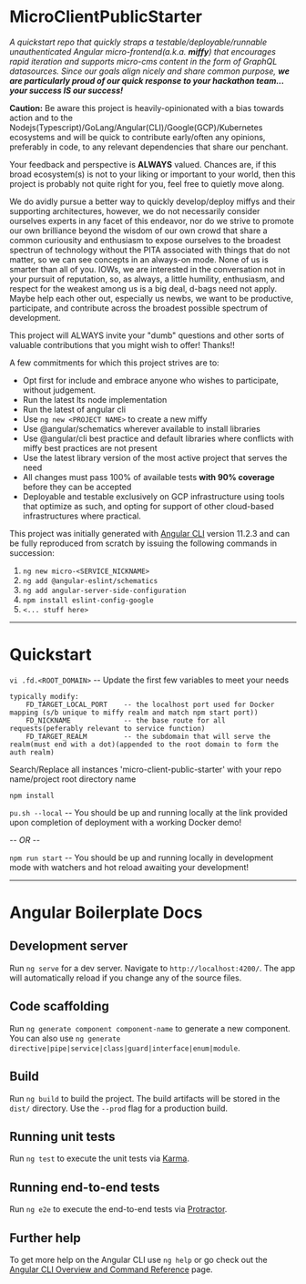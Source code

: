 # MicroClientPublicStarter
_A quickstart repo that quickly straps a testable/deployable/runnable unauthenticated Angular micro-frontend(a.k.a. **miffy**)
that encourages rapid iteration and supports micro-cms content in the form of GraphQL datasources.
Since our goals align nicely and share common purpose,
**we are particularly proud of our quick response to your hackathon team... your success IS our success!**_

**Caution:**  Be aware this project is heavily-opinionated with a bias towards action and to the Nodejs(Typescript)/GoLang/Angular(CLI)/Google(GCP)/Kubernetes ecosystems and will be quick to contribute early/often any opinions, preferably in code,
to any relevant dependencies that share our penchant.

Your feedback and perspective is **ALWAYS** valued.  Chances are, if this broad ecosystem(s) is not to your liking or important to your world, 
then this project is probably not quite right for you, feel free to quietly move along.

We do avidly pursue a better way to quickly develop/deploy miffys and their supporting architectures, however, we do not necessarily consider ourselves
experts in any facet of this endeavor, nor do we strive to promote our own brilliance beyond the wisdom of our own crowd that share a common curiousity and 
enthusiasm to expose ourselves to the broadest spectrun of technology without the PITA associated with things that do not matter, so we can see concepts in
an always-on mode.  None of us is smarter than all of you.  IOWs, we are interested in the conversation not in your pursuit of reputation, so, as always,
a little humility, enthusiasm, and respect for the weakest among us is a big deal, d-bags need not apply.  Maybe help each other out, especially us newbs,
we want to be productive, participate, and contribute across the broadest possible spectrum of development.

This project will ALWAYS invite your "dumb" questions and other sorts of valuable contributions that you might wish to offer!  Thanks!!

A few commitments for which this project strives are to:

- Opt first for include and embrace anyone who wishes to participate, without judgement.
- Run the latest lts node implementation
- Run the latest of angular cli
- Use `ng new <PROJECT NAME>` to create a new miffy
- Use @angular/schematics wherever available to install libraries
- Use @angular/cli best practice and default libraries where conflicts with miffy best practices are not present
- Use the latest library version of the most active project that serves the need
- All changes must pass 100% of available tests **with 90% coverage** before they can be accepted 
- Deployable and testable exclusively on GCP infrastructure using tools that optimize as such, and opting for support of other cloud-based infrastructures where practical. 

This project was initially generated with [Angular CLI](https://github.com/angular/angular-cli) version 11.2.3 and can be fully reproduced from scratch
by issuing the following commands in succession: 

1. `ng new micro-<SERVICE_NICKNAME>`
1. `ng add @angular-eslint/schematics`
1. `ng add angular-server-side-configuration`
1. `npm install eslint-config-google`
1. `<... stuff here>`

----
# Quickstart

`vi .fd.<ROOT_DOMAIN>`  -- Update the first few variables to meet your needs

    typically modify:
        FD_TARGET_LOCAL_PORT    -- the localhost port used for Docker mapping (s/b unique to miffy realm and match npm start port))
        FD_NICKNAME             -- the base route for all requests(peferably relevant to service function)
        FD_TARGET_REALM         -- the subdomain that will serve the realm(must end with a dot)(appended to the root domain to form the auth realm)


Search/Replace all instances 'micro-client-public-starter' with your repo name/project root directory name

`npm install`

`pu.sh --local`  -- You should be up and running locally at the link provided upon completion of deployment with a working Docker demo!

-- _OR_ --

`npm run start`  -- You should be up and running locally in development mode with watchers and hot reload awaiting your development!


----
# Angular Boilerplate Docs
## Development server

Run `ng serve` for a dev server. Navigate to `http://localhost:4200/`. The app will automatically reload if you change any of the source files.

## Code scaffolding

Run `ng generate component component-name` to generate a new component. You can also use `ng generate directive|pipe|service|class|guard|interface|enum|module`.

## Build

Run `ng build` to build the project. The build artifacts will be stored in the `dist/` directory. Use the `--prod` flag for a production build.

## Running unit tests

Run `ng test` to execute the unit tests via [Karma](https://karma-runner.github.io).

## Running end-to-end tests

Run `ng e2e` to execute the end-to-end tests via [Protractor](http://www.protractortest.org/).

## Further help

To get more help on the Angular CLI use `ng help` or go check out the [Angular CLI Overview and Command Reference](https://angular.io/cli) page.
